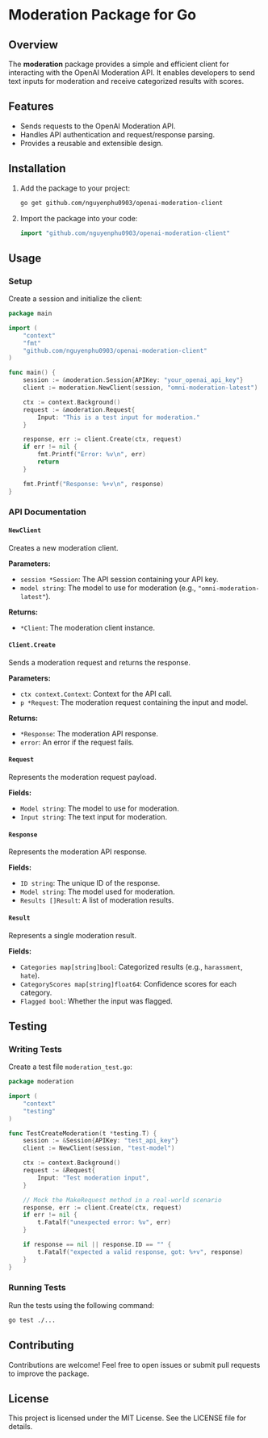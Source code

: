 # Moderation Package for Go

## Overview
The **moderation** package provides a simple and efficient client for interacting with the OpenAI Moderation API. It enables developers to send text inputs for moderation and receive categorized results with scores.

## Features
- Sends requests to the OpenAI Moderation API.
- Handles API authentication and request/response parsing.
- Provides a reusable and extensible design.

## Installation

1. Add the package to your project:
   ```bash
   go get github.com/nguyenphu0903/openai-moderation-client
   ```

2. Import the package into your code:
   ```go
   import "github.com/nguyenphu0903/openai-moderation-client"
   ```

## Usage

### Setup

Create a session and initialize the client:

```go
package main

import (
	"context"
	"fmt"
	"github.com/nguyenphu0903/openai-moderation-client"
)

func main() {
	session := &moderation.Session{APIKey: "your_openai_api_key"}
	client := moderation.NewClient(session, "omni-moderation-latest")

	ctx := context.Background()
	request := &moderation.Request{
		Input: "This is a test input for moderation."
	}

	response, err := client.Create(ctx, request)
	if err != nil {
		fmt.Printf("Error: %v\n", err)
		return
	}

	fmt.Printf("Response: %+v\n", response)
}
```

### API Documentation

#### `NewClient`
Creates a new moderation client.

**Parameters:**
- `session *Session`: The API session containing your API key.
- `model string`: The model to use for moderation (e.g., `"omni-moderation-latest"`).

**Returns:**
- `*Client`: The moderation client instance.

#### `Client.Create`
Sends a moderation request and returns the response.

**Parameters:**
- `ctx context.Context`: Context for the API call.
- `p *Request`: The moderation request containing the input and model.

**Returns:**
- `*Response`: The moderation API response.
- `error`: An error if the request fails.

#### `Request`
Represents the moderation request payload.

**Fields:**
- `Model string`: The model to use for moderation.
- `Input string`: The text input for moderation.

#### `Response`
Represents the moderation API response.

**Fields:**
- `ID string`: The unique ID of the response.
- `Model string`: The model used for moderation.
- `Results []Result`: A list of moderation results.

#### `Result`
Represents a single moderation result.

**Fields:**
- `Categories map[string]bool`: Categorized results (e.g., `harassment`, `hate`).
- `CategoryScores map[string]float64`: Confidence scores for each category.
- `Flagged bool`: Whether the input was flagged.

## Testing

### Writing Tests
Create a test file `moderation_test.go`:

```go
package moderation

import (
	"context"
	"testing"
)

func TestCreateModeration(t *testing.T) {
	session := &Session{APIKey: "test_api_key"}
	client := NewClient(session, "test-model")

	ctx := context.Background()
	request := &Request{
		Input: "Test moderation input",
	}

	// Mock the MakeRequest method in a real-world scenario
	response, err := client.Create(ctx, request)
	if err != nil {
		t.Fatalf("unexpected error: %v", err)
	}

	if response == nil || response.ID == "" {
		t.Fatalf("expected a valid response, got: %+v", response)
	}
}
```

### Running Tests
Run the tests using the following command:

```bash
go test ./...
```

## Contributing
Contributions are welcome! Feel free to open issues or submit pull requests to improve the package.

## License
This project is licensed under the MIT License. See the LICENSE file for details.

